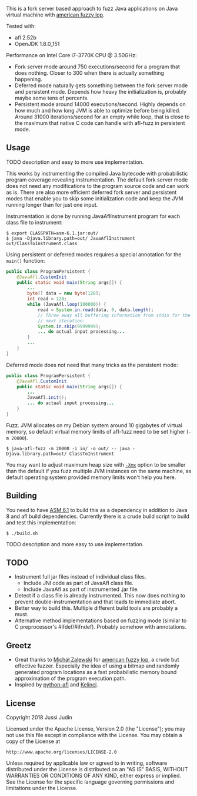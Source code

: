 This is a fork server based approach to fuzz Java applications on Java
virtual machine with [american fuzzy lop](http://lcamtuf.coredump.cx/afl/).

Tested with:

* afl 2.52b
* OpenJDK 1.8.0_151

Performance on Intel Core i7-3770K CPU @ 3.50GHz:

* Fork server mode around 750 executions/second for a program that
  does nothing. Closer to 300 when there is actually something
  happening.
* Deferred mode naturally gets something between the fork server mode
  and persistent mode. Depends how heavy the initialization is,
  probably maybe some tens of percents.
* Persistent mode around 14000 executions/second. Highly depends on
  how much and how long JVM is able to optimize before being
  killed. Around 31000 iterations/second for an empty while loop, that
  is close to the maximum that native C code can handle with afl-fuzz
  in persistent mode.

## Usage

TODO description and easy to more use implementation.

This works by instrumenting the compiled Java bytecode with
probabilistic program coverage revealing instrumentation. The default
fork server mode does not need any modifications to the program source
code and can work as is. There are also more efficient deferred fork
server and persistent modes that enable you to skip some
initialization code and keep the JVM running longer than for just one
input.

Instrumentation is done by running JavaAflInstrument program for each
class file to instrument:

```
$ export CLASSPATH=asm-6.1.jar:out/
$ java -Djava.library.path=out/ JavaAflInstrument out/ClassToInstrument.class
```

Using persistent or deferred modes requires a special annotation for
the `main()` function:

```java
public class ProgramPersistent {
    @JavaAfl.CustomInit
    public static void main(String args[]) {
        ...
        byte[] data = new byte[128];
        int read = 128;
        while (JavaAfl.loop(100000)) {
            read = System.in.read(data, 0, data.length);
            // Throw away all buffering information from stdin for the
            // next iteration:
            System.in.skip(9999999);
            ... do actual input processing...
        }
        ...
    }
}
```

Deferred mode does not need that many tricks as the persistent mode:

```java
public class ProgramPersistent {
    @JavaAfl.CustomInit
    public static void main(String args[]) {
        ...
        JavaAfl.init();
        ... do actual input processing...
    }
}
```

Fuzz. JVM allocates on my Debian system around 10 gigabytes of virtual
memory, so default virtual memory limits of afl-fuzz need to be set
higher (`-m 20000`).

```
$ java-afl-fuzz -m 20000 -i in/ -o out/ -- java -Djava.library.path=out/ ClassToInstrument
```

You may want to adjust maximum heap size with
[`-Xmx`](https://docs.oracle.com/cd/E15523_01/web.1111/e13814/jvm_tuning.htm#PERFM164)
option to be smaller than the default if you fuzz multiple JVM
instances on the same machine, as default operating system provided
memory limits won't help you here.

## Building

You need to have [ASM 6.1](http://asm.ow2.org/) to build this as a
dependency in addition to Java 8 and afl build dependencies. Currently
there is a crude build script to build and test this implementation:

```
$ ./build.sh
```

TODO description and more easy to use implementation.

## TODO

* Instrument full jar files instead of individual class files.
  * Include JNI code as part of JavaAfl class file.
  * Include JavaAfl as part of instrumented .jar file.
* Detect if a class file is already instrumented. This now does
  nothing to prevent double-instrumentation and that leads to
  immediate abort.
* Better way to build this. Multiple different build tools are
  probably a must.
* Alternative method implementations based on fuzzing mode (similar to
  C preprocessor's #ifdef/#ifndef). Probably somehow with annotations.

## Greetz

* Great thanks to [Michał Zalewski](http://lcamtuf.coredump.cx/) for
  [american fuzzy lop](http://lcamtuf.coredump.cx/afl), a crude but
  effective fuzzer. Especially the idea of using a bitmap and randomly
  generated program locations as a fast probabilistic memory bound
  approximation of the program execution path.
* Inspired by [python-afl](http://jwilk.net/software/python-afl) and
  [Kelinci](https://github.com/isstac/kelinci).

## License

Copyright 2018  Jussi Judin

Licensed under the Apache License, Version 2.0 (the "License");
you may not use this file except in compliance with the License.
You may obtain a copy of the License at

    http://www.apache.org/licenses/LICENSE-2.0

Unless required by applicable law or agreed to in writing, software
distributed under the License is distributed on an "AS IS" BASIS,
WITHOUT WARRANTIES OR CONDITIONS OF ANY KIND, either express or implied.
See the License for the specific language governing permissions and
limitations under the License.
